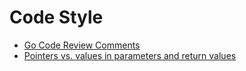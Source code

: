# Code Style

* [Go Code Review Comments](https://github.com/golang/go/wiki/CodeReviewComments)
* [Pointers vs. values in parameters and return values](https://stackoverflow.com/questions/23542989/pointers-vs-values-in-parameters-and-return-values)
